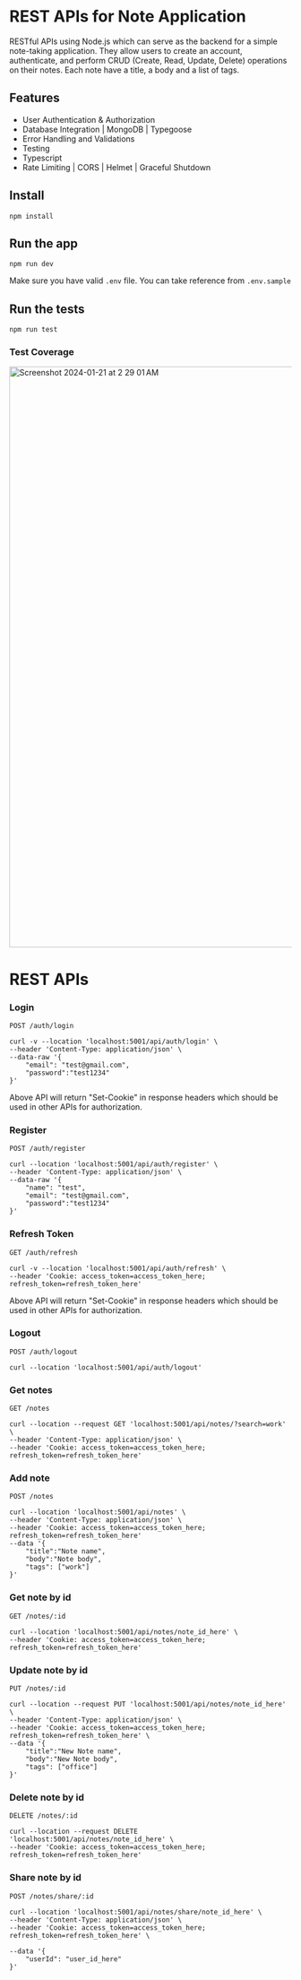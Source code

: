 # REST APIs for Note Application

RESTful APIs using Node.js which can serve as the backend for a simple note-taking application. They allow users to create an account, authenticate, and perform CRUD (Create, Read, Update, Delete) operations on their notes. Each note have a title, a body and a list of tags.

## Features

- User Authentication & Authorization
- Database Integration | MongoDB | Typegoose
- Error Handling and Validations
- Testing
- Typescript
- Rate Limiting | CORS | Helmet | Graceful Shutdown

## Install

    npm install

## Run the app

    npm run dev

Make sure you have valid `.env` file. You can take reference from `.env.sample`

## Run the tests

    npm run test

### Test Coverage

<img width="1037" alt="Screenshot 2024-01-21 at 2 29 01 AM" src="https://github.com/CodeByRahulSaini/node-apis-ts-tdd/assets/30212408/612a51a2-92b4-424e-912a-80608cd44f43">

# REST APIs
### Login

`POST /auth/login`

    curl -v --location 'localhost:5001/api/auth/login' \
    --header 'Content-Type: application/json' \
    --data-raw '{
        "email": "test@gmail.com",
        "password":"test1234"
    }'

Above API will return "Set-Cookie" in response headers which should be used in other APIs for authorization.

### Register

`POST /auth/register`

    curl --location 'localhost:5001/api/auth/register' \
    --header 'Content-Type: application/json' \
    --data-raw '{
        "name": "test",
        "email": "test@gmail.com",
        "password":"test1234"
    }'

### Refresh Token

`GET /auth/refresh`

    curl -v --location 'localhost:5001/api/auth/refresh' \
    --header 'Cookie: access_token=access_token_here; refresh_token=refresh_token_here'

Above API will return "Set-Cookie" in response headers which should be used in other APIs for authorization.

### Logout

`POST /auth/logout`

    curl --location 'localhost:5001/api/auth/logout'

### Get notes

`GET /notes`

    curl --location --request GET 'localhost:5001/api/notes/?search=work' \
    --header 'Content-Type: application/json' \
    --header 'Cookie: access_token=access_token_here; refresh_token=refresh_token_here'

### Add note

`POST /notes`

    curl --location 'localhost:5001/api/notes' \
    --header 'Content-Type: application/json' \
    --header 'Cookie: access_token=access_token_here; refresh_token=refresh_token_here'
    --data '{
        "title":"Note name",
        "body":"Note body",
        "tags": ["work"]
    }'

### Get note by id

`GET /notes/:id`

    curl --location 'localhost:5001/api/notes/note_id_here' \
    --header 'Cookie: access_token=access_token_here; refresh_token=refresh_token_here'

### Update note by id

`PUT /notes/:id`

    curl --location --request PUT 'localhost:5001/api/notes/note_id_here' \
    --header 'Content-Type: application/json' \
    --header 'Cookie: access_token=access_token_here; refresh_token=refresh_token_here' \
    --data '{
        "title":"New Note name",
        "body":"New Note body",
        "tags": ["office"]
    }'

### Delete note by id

`DELETE /notes/:id`

    curl --location --request DELETE 'localhost:5001/api/notes/note_id_here' \
    --header 'Cookie: access_token=access_token_here; refresh_token=refresh_token_here'

### Share note by id

`POST /notes/share/:id`

    curl --location 'localhost:5001/api/notes/share/note_id_here' \
    --header 'Content-Type: application/json' \
    --header 'Cookie: access_token=access_token_here; refresh_token=refresh_token_here' \

    --data '{
        "userId": "user_id_here"
    }'
